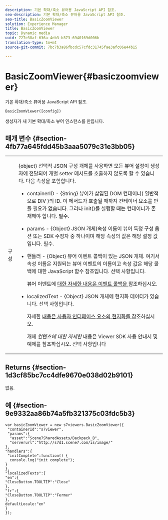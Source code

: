 ```yaml
---
description: 기본 확대/축소 뷰어용 JavaScript API 참조.
seo-description: 기본 확대/축소 뷰어용 JavaScript API 참조.
seo-title: BasicZoomViewer
solution: Experience Manager
title: BasicZoomViewer
topic: Dynamic media
uuid: 727e38af-636a-4eb3-b373-6940169d006b
translation-type: tm+mt
source-git-commit: 7bc7b3a86fbcdc57cfdc31745fae3afc06e44b15

---
```



# BasicZoomViewer{#basiczoomviewer}

기본 확대/축소 뷰어용 JavaScript API 참조.

`BasicZoomViewer([config])`

생성자가 새 기본 확대/축소 뷰어 인스턴스를 만듭니다.

## 매개 변수 {#section-4fb77a645fdd45b3aaa5079c31e3bb05}

<table id="table_896DFF34A68A403DB93A6D597461A573"> 
 <tbody> 
  <tr> 
   <td colname="col1"> <p> <span class="codeph"> <span class="varname"> 구성 </span></span> </p> </td> 
   <td colname="col2"> <p> <span class="codeph"> {object} </span> 선택적 JSON 구성 개체를 사용하면 모든 뷰어 설정이 생성자에 전달되어 개별 setter 메서드를 호출하지 않도록 할 수 있습니다. 다음 속성을 포함합니다. </p> <p> 
     <ul id="ul_789DBD5B72ED4C80B685455B0D59494D"> 
      <li id="li_28FDCB53E4AD4097A51F21B876C18FB1"> <p> <span class="codeph"> containerID </span> - <span class="codeph"> {String} </span> 뷰어가 삽입된 DOM 컨테이너( <span class="codeph"> 일반적으로 DIV </span>)의 ID. 이 메서드가 호출될 때까지 컨테이너 요소를 만들 필요가 없습니다. 그러나 <span class="codeph"> init()를 </span> 실행할 때는 컨테이너가 존재해야 합니다. 필수. </p> </li> 
      <li id="li_FDE00392DC1544ABBDD75F81EF814EF2"> <p> <span class="codeph"> params </span> - <span class="codeph"> {Object} </span> JSON 개체(속성 이름이 뷰어 특정 구성 옵션 또는 SDK 수정자 중 하나이며 해당 속성의 값은 해당 설정 값입니다. 필수. </p> </li> 
      <li id="li_C534D5091CDA4717BCC48E3EBBF09AB8"> <p> <span class="codeph"> 핸들러 </span> - <span class="codeph"> {Object} </span> 뷰어 이벤트 콜백이 있는 JSON 개체. 여기서 속성 이름은 지원되는 뷰어 이벤트의 이름이고 속성 값은 해당 콜백에 대한 JavaScript 함수 참조입니다. 선택 사항입니다. </p> <p>뷰어 이벤트에 <a href="../../../c-html5-s7-aem-asset-viewers/c-html5-20-basic-zoom-viewer-about/c-html5-20-basic-zoom-viewer-event-callbacks.md#concept-8ba57cf86537401999514e1b221ec734" format="dita" scope="local"> 대한 자세한 내용은 이벤트 콜백을 </a> 참조하십시오. </p> </li> 
      <li id="li_528FE03845F847E08F964E38D6AB6E86"> <p> <span class="codeph"> localizedText </span> - <span class="codeph"> {Object} </span> JSON 개체에 현지화 데이터가 있습니다. 선택 사항입니다. </p> <p>자세한 <a href="../../../c-html5-s7-aem-asset-viewers/c-html5-20-basic-zoom-viewer-about/c-html5-20-basic-zoom-viewer-localization.md#concept-cbfc39344c494eb7b9f6a272cff0cc74" format="dita" scope="local"> 내용은 사용자 인터페이스 요소의 현지화를 </a> 참조하십시오. </p> <p> 개체 <i>컨텐츠에 대한 자세한</i> 내용은 Viewer SDK 사용 안내서 및 예제를 참조하십시오. 선택 사항입니다 </p> </li> 
     </ul> </p> </td> 
  </tr> 
 </tbody> 
</table>

## Returns {#section-1d3cf85bc7cc4dfe9670e038d02b9101}

없음.

## 예 {#section-9e9332aa86b74a5fb321375c03fdc5b3}

```
var basicZoomViewer = new s7viewers.BasicZoomViewer({ 
 "containerId":"s7viewer", 
 "params":{ 
  "asset":"Scene7SharedAssets/Backpack_B", 
  "serverurl":"http://s7d1.scene7.com/is/image/" 
}, 
"handlers":{ 
 "initComplete":function() { 
  console.log("init complete"); 
} 
}, 
"localizedTexts":{ 
"en":{ 
"CloseButton.TOOLTIP":"Close" 
}, 
"fr":{ 
"CloseButton.TOOLTIP":"Fermer" 
}, 
defaultLocale:"en" 
} 
});
```


